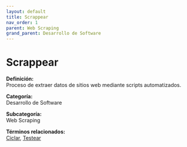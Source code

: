 ```yaml
---
layout: default
title: Scrappear
nav_order: 1
parent: Web Scraping
grand_parent: Desarrollo de Software
---
```


# Scrappear

**Definición:**  
Proceso de extraer datos de sitios web mediante scripts automatizados.

**Categoría:**  
Desarrollo de Software  

**Subcategoría:**  
Web Scraping

**Términos relacionados:**  
[Ciclar](https://maleniski.github.io/diccionario-angl-tec-mx/docs/desarrollo-de-software/web-scraping/ciclar.html), [Testear](https://maleniski.github.io/diccionario-angl-tec-mx/docs/desarrollo-de-software/web-scraping/testear.html)
